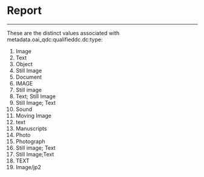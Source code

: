 # Report
---
These are the distinct values associated with metadata.oai_qdc:qualifieddc.dc:type:

1. Image
2. Text
3. Object
4. Still Image
5. Document
6. IMAGE
7. Still image
8. Text; Still Image
9. Still Image; Text
10. Sound
11. Moving Image
12. text
13. Manuscripts
14. Photo
15. Photograph
16. Still image; Text
17. Still Image;Text
18. TEXT
19. Image/jp2
